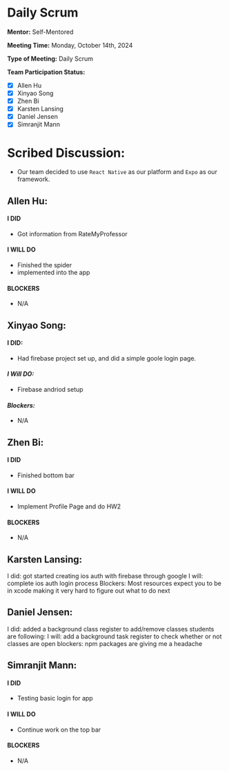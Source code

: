# Daily Scrum

**Mentor:** Self-Mentored

**Meeting Time:** Monday, October 14th, 2024

**Type of Meeting:** Daily Scrum

**Team Participation Status:** 
- [x] Allen Hu 
- [x] Xinyao Song 
- [x] Zhen Bi 
- [x] Karsten Lansing 
- [x] Daniel Jensen 
- [x] Simranjit Mann 

# **Scribed Discussion:**
- Our team decided to use `React Native` as our platform and `Expo` as our framework.

## **Allen Hu:**  
#### **I DID**  
- Got information from RateMyProfessor

#### **I WILL DO**  
- Finished the spider
- implemented into the app
 
#### **BLOCKERS**  
- N/A

## **Xinyao Song:**  
#### **I DID:**
- Had firebase project set up, and did a simple goole login page.

#### *I Will DO:*
- Firebase andriod setup

#### *Blockers:*
- N/A

## **Zhen Bi:**  
#### **I DID**  
- Finished bottom bar

#### **I WILL DO**  
- Implement Profile Page and do HW2

#### **BLOCKERS**  
- N/A

## **Karsten Lansing:**  

I did: got started creating ios auth with firebase through google
I will: complete ios auth login process
Blockers: Most resources expect you to be in xcode making it very hard to figure out what to do next

## **Daniel Jensen:**  

I did: added a background class register to add/remove classes students are following:
I will: add a background task register to check whether or not classes are open
blockers: npm packages are giving me a headache

## **Simranjit Mann:**  
#### **I DID**  
- Testing basic login for app

#### **I WILL DO**  
- Continue work on the top bar

#### **BLOCKERS**  
- N/A
